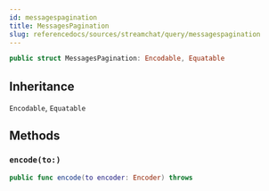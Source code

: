 ```yaml
---
id: messagespagination 
title: MessagesPagination
slug: referencedocs/sources/streamchat/query/messagespagination
---
```


``` swift
public struct MessagesPagination: Encodable, Equatable 
```

## Inheritance

`Encodable`, `Equatable`

## Methods

### `encode(to:)`

``` swift
public func encode(to encoder: Encoder) throws 
```
